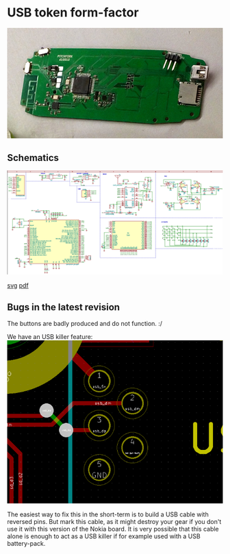 # USB token form-factor

![PITCHFORK!!5!](img/nokia.jpg)

## Schematics

![schema](img/nokia-scheme.png)

[svg](img/nokia.svg) [pdf](img/nokia.pdf)

## Bugs in the latest revision

The buttons are badly produced and do not function. :/

We have an USB killer feature:
![USB killer feature](img/bug-nokia-usb.png)

The easiest way to fix this in the short-term is to build a USB cable
with reversed pins. But mark this cable, as it might destroy your gear
if you don't use it with this version of the Nokia board. It is very
possible that this cable alone is enough to act as a USB killer if for
example used with a USB battery-pack.
